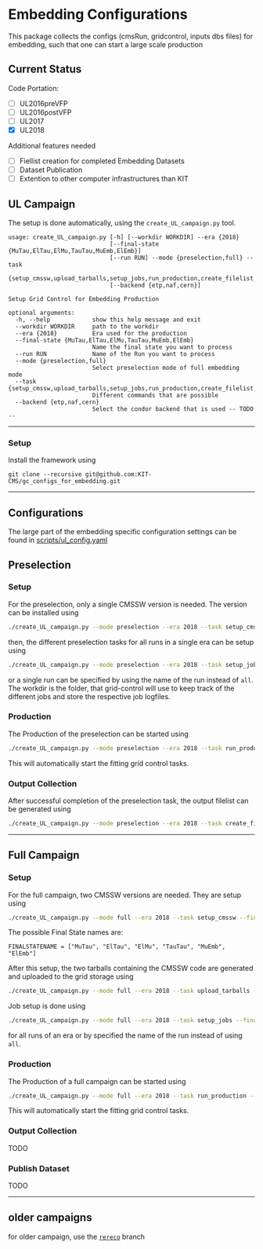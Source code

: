 # Embedding Configurations

This package collects the configs (cmsRun, gridcontrol, inputs dbs files) for embedding, such that one can start a large scale production

## Current Status

Code Portation: 

- [ ] UL2016preVFP
- [ ] UL2016postVFP
- [ ] UL2017
- [x] UL2018

Additional features needed

- [ ] Fiellist creation for completed Embedding Datasets
- [ ] Dataset Publication
- [ ] Extention to other computer infrastructures than KIT 

## UL Campaign

The setup is done automatically, using the `create_UL_campaign.py` tool.

```
usage: create_UL_campaign.py [-h] [--workdir WORKDIR] --era {2018}
                             [--final-state {MuTau,ElTau,ElMu,TauTau,MuEmb,ElEmb}]
                             [--run RUN] --mode {preselection,full} --task
                             {setup_cmssw,upload_tarballs,setup_jobs,run_production,create_filelist,publish_dataset}
                             [--backend {etp,naf,cern}]

Setup Grid Control for Embedding Production

optional arguments:
  -h, --help            show this help message and exit
  --workdir WORKDIR     path to the workdir
  --era {2018}          Era used for the production
  --final-state {MuTau,ElTau,ElMu,TauTau,MuEmb,ElEmb}
                        Name the final state you want to process
  --run RUN             Name of the Run you want to process
  --mode {preselection,full}
                        Select preselection mode of full embedding mode
  --task {setup_cmssw,upload_tarballs,setup_jobs,run_production,create_filelist,publish_dataset}
                        Different commands that are possible
  --backend {etp,naf,cern}
                        Select the condor backend that is used -- TODO --

```

---

### Setup

Install the framework using
```
git clone --recursive git@github.com:KIT-CMS/gc_configs_for_embedding.git
```
---

## Configurations

The large part of the embedding specific configuration settings can be found in [scripts/ul_config.yaml](scripts/ul_config.yaml)

## Preselection

### Setup
For the preselection, only a single CMSSW version is needed. The version can be installed using
```bash
./create_UL_campaign.py --mode preselection --era 2018 --task setup_cmssw --run all
```

then, the different preselection tasks for all runs in a single era can be setup using
```bash
./create_UL_campaign.py --mode preselection --era 2018 --task setup_jobs --workdir /path/to/workdir --run all
```
or a single run can be specified by using the name of the run instead of `all`. The workdir is the folder, that grid-control will use to keep track of the different jobs and store the respective job logfiles. 

### Production
The Production of the preselection can be started using
```bash
./create_UL_campaign.py --mode preselection --era 2018 --task run_production --run all
```
This will automatically start the fitting grid control tasks.
### Output Collection
After successful completion of the preselection task, the output filelist can be generated using
```bash
./create_UL_campaign.py --mode preselection --era 2018 --task create_filelist --run all
```
---

## Full Campaign

### Setup
For the full campaign, two CMSSW versions are needed. They are setup using
```bash
./create_UL_campaign.py --mode full --era 2018 --task setup_cmssw --final-state $FINALSTATENAME
```
The possible Final State names are:
```
FINALSTATENAME = ["MuTau", "ElTau", "ElMu", "TauTau", "MuEmb", "ElEmb"]
```
After this setup, the two tarballs containing the CMSSW code are generated and uploaded to the grid storage using
```bash
./create_UL_campaign.py --mode full --era 2018 --task upload_tarballs --final-state $FINALSTATENAME
```
Job setup is done using
```bash
./create_UL_campaign.py --mode full --era 2018 --task setup_jobs --final-state $FINALSTATENAME --run all --workdir /path/to/workdir
```
for all runs of an era or by specified the name of the run instead of using `all`.

### Production
The Production of a full campaign can be started using
```bash
./create_UL_campaign.py --mode full --era 2018 --task run_production --run all --final-state $FINALSTATENAME
```
This will automatically start the fitting grid control tasks.

### Output Collection

TODO

### Publish Dataset

TODO

---

## older campaigns

for older campaign, use the [`rereco`](https://github.com/KIT-CMS/gc_configs_for_embedding/tree/rereco) branch
